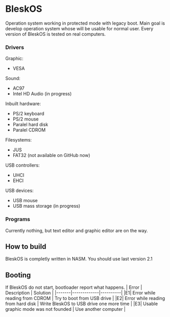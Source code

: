 # BleskOS
Operation system working in protected mode with legacy boot. Main goal is develop operation system whose will be usable for normal user. Every version of BleskOS is tested on real computers.

### Drivers
Graphic:
* VESA

Sound:
* AC97
* Intel HD Audio (in progress)

Inbuilt hardware:
* PS/2 keyboard
* PS/2 mouse
* Paralel hard disk
* Paralel CDROM

Filesystems:
* JUS
* FAT32 (not available on GitHub now)

USB controllers:
* UHCI
* EHCI

USB devices:
* USB mouse
* USB mass storage (in progress)

### Programs
Currently nothing, but text editor and graphic editor are on the way.

## How to build
BleskOS is completly written in NASM. You should use last version 2.1

## Booting
If BleskOS do not start, bootloader report what happens.
| Error | Description | Solution |
|-------|-------------|----------|
|E1| Error while reading from CDROM | Try to boot from USB drive |
|E2| Error while reading from hard disk | Write BleskOS to USB drive one more time |
|E3| Usable graphic mode was not founded | Use another computer |
